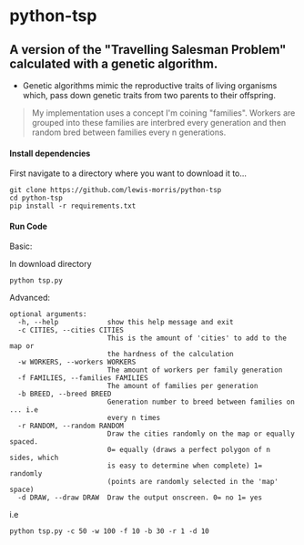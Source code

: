 # python-tsp

## A version of the "Travelling Salesman Problem" calculated with a genetic algorithm.

- Genetic algorithms mimic the reproductive traits of living organisms which, pass down genetic traits from two parents to their offspring.

> My implementation uses a concept I'm coining "families". Workers are grouped into these families are interbred every generation and then random bred between families every n generations.

#### Install dependencies

First navigate to a directory where you want to download it to...

```
git clone https://github.com/lewis-morris/python-tsp
cd python-tsp
pip install -r requirements.txt

```

#### Run Code


Basic:

In download directory 

```
python tsp.py
```

Advanced:

```
optional arguments:
  -h, --help            show this help message and exit
  -c CITIES, --cities CITIES
                        This is the amount of 'cities' to add to the map or
                        the hardness of the calculation
  -w WORKERS, --workers WORKERS
                        The amount of workers per family generation
  -f FAMILIES, --families FAMILIES
                        The amount of families per generation
  -b BREED, --breed BREED
                        Generation number to breed between families on ... i.e
                        every n times
  -r RANDOM, --random RANDOM
                        Draw the cities randomly on the map or equally spaced.
                        0= equally (draws a perfect polygon of n sides, which
                        is easy to determine when complete) 1= randomly
                        (points are randomly selected in the 'map' space)
  -d DRAW, --draw DRAW  Draw the output onscreen. 0= no 1= yes

```

i.e 
```
python tsp.py -c 50 -w 100 -f 10 -b 30 -r 1 -d 10
```